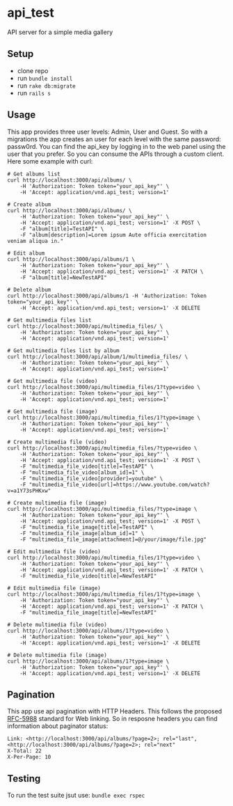 # api_test
API server for a simple media gallery

## Setup
* clone repo
* run `bundle install`
* run `rake db:migrate`
* run `rails s`

## Usage
This app provides three user levels: Admin, User and Guest. So with a migrations the app creates an user for each level with the same password: passw0rd.
You can find the api_key by logging in to the web panel using the user that you prefer.
So you can consume the APIs through a custom client. Here some example with curl:

```
# Get albums list
curl http://localhost:3000/api/albums/ \
    -H 'Authorization: Token token="your_api_key"' \
    -H 'Accept: application/vnd.api_test; version=1'

# Create album
curl http://localhost:3000/api/albums/ \
    -H 'Authorization: Token token="your_api_key"' \
    -H 'Accept: application/vnd.api_test; version=1' -X POST \
    -F "album[title]=TestAPI" \
    -F "album[description]=Lorem ipsum Aute officia exercitation veniam aliqua in."

# Edit album
curl http://localhost:3000/api/albums/1 \
    -H 'Authorization: Token token="your_api_key"' \
    -H 'Accept: application/vnd.api_test; version=1' -X PATCH \
    -F "album[title]=NewTestAPI"

# Delete album
curl http://localhost:3000/api/albums/1 -H 'Authorization: Token token="your_api_key"' \
    -H 'Accept: application/vnd.api_test; version=1' -X DELETE
```

```
# Get multimedia files list
curl http://localhost:3000/api/multimedia_files/ \
    -H 'Authorization: Token token="your_api_key"' \
    -H 'Accept: application/vnd.api_test; version=1'

# Get multimedia files list by album
curl http://localhost:3000/api/album/1/multimedia_files/ \
    -H 'Authorization: Token token="your_api_key"' \
    -H 'Accept: application/vnd.api_test; version=1'

# Get multimedia file (video)
curl http://localhost:3000/api/multimedia_files/1?type=video \
    -H 'Authorization: Token token="your_api_key"' \
    -H 'Accept: application/vnd.api_test; version=1'

# Get multimedia file (image)
curl http://localhost:3000/api/multimedia_files/1?type=image \
    -H 'Authorization: Token token="your_api_key"' \
    -H 'Accept: application/vnd.api_test; version=1'

# Create multimedia file (video)
curl http://localhost:3000/api/multimedia_files/?type=video \
    -H 'Authorization: Token token="your_api_key"' \
    -H 'Accept: application/vnd.api_test; version=1' -X POST \
    -F "multimedia_file_video[title]=TestAPI" \
    -F "multimedia_file_video[album_id]=1" \
    -F "multimedia_file_video[provider]=youtube" \
    -F "multimedia_file_video[url]=https://www.youtube.com/watch?v=a1Y73sPHKxw"

# Create multimedia file (image)
curl http://localhost:3000/api/multimedia_files/?type=image \
    -H 'Authorization: Token token="your_api_key"' \
    -H 'Accept: application/vnd.api_test; version=1' -X POST \
    -F "multimedia_file_image[title]=TestAPI" \
    -F "multimedia_file_image[album_id]=1" \
    -F "multimedia_file_image[attachment]=@/your/image/file.jpg"

# Edit multimedia file (video)
curl http://localhost:3000/api/multimedia_files/1?type=video \
    -H 'Authorization: Token token="your_api_key"' \
    -H 'Accept: application/vnd.api_test; version=1' -X PATCH \
    -F "multimedia_file_video[title]=NewTestAPI"

# Edit multimedia file (image)
curl http://localhost:3000/api/multimedia_files/1?type=image \
    -H 'Authorization: Token token="your_api_key"' \
    -H 'Accept: application/vnd.api_test; version=1' -X PATCH \
    -F "multimedia_file_image[title]=NewTestAPI"

# Delete multimedia file (video)
curl http://localhost:3000/api/albums/1?type=video \
    -H 'Authorization: Token token="your_api_key"' \
    -H 'Accept: application/vnd.api_test; version=1' -X DELETE

# Delete multimedia file (image)
curl http://localhost:3000/api/albums/1?type=image \
    -H 'Authorization: Token token="your_api_key"' \
    -H 'Accept: application/vnd.api_test; version=1' -X DELETE
```

## Pagination
This app use api pagination with HTTP Headers. This follows the proposed [RFC-5988](http://tools.ietf.org/html/rfc5988) standard for Web linking.
So in resposne headers you can find information about paginator status:

```
Link: <http://localhost:3000/api/albums/?page=2>; rel="last", <http://localhost:3000/api/albums/?page=2>; rel="next"
X-Total: 22
X-Per-Page: 10
```

## Testing
To run the test suite jsut use: `bundle exec rspec`